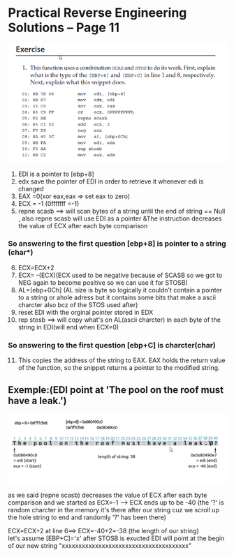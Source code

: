 # Practical Reverse Engineering Solutions – Page 11


![This is an image](images/exercice.png)


01. EDI is a pointer to [ebp+8]
02. edx save the pointer of EDI in order to retrieve it whenever edi is changed
03. EAX =0(xor eax,eax => set eax to zero)
04. ECX = -1 (0fffffff =-1)
05. repne scasb ==> will scan bytes of a string until the end of string == Null , also repne scasb will use EDI as a pointer &The instruction decreases the value of ECX after each byte comparison 

### So answering to the first question [ebp+8] is pointer to a string (char*) 

06. ECX=ECX+2
07. ECX= -(ECX)(ECX used to be negative because of SCASB so we got to NEG again to become positive so we can use it for STOSB)
08. AL=[ebp+0Ch] (AL size is byte so logically it couldn't contain a pointer to a string or ahole adress but it contains some bits that make a ascii charcter also bcz of the STOS used after)
09. reset EDI with the orginal pointer stored in EDX
10. rep stosb ==> will copy what's on AL(ascii charcter) in each byte of the string in EDI(will end when ECX=0)
### So answering to the first question [ebp+C] is charcter(char)

11. This copies the address of the string to EAX. EAX holds the return value of the function, so the snippet returns a pointer to the modified string.

## Exemple:(EDI point at 'The pool on the roof must have a leak.')
![This is an image](images/exemple.png)

as we said (repne scasb) decreases the value of ECX after each byte comparison and we started as ECX=-1 --> ECX ends up to be -40
(the '?' is random charcter in the memory it's there after our string cuz we scroll up the hole string to end and randomly '?' has been there)<br>

ECX=ECX+2 at line 6==> ECX=-40+2=-38 (the length of our string)<br>
let's assume [EBP+C]='x'
after STOSB is exucted EDI will point at the begin of our new string "xxxxxxxxxxxxxxxxxxxxxxxxxxxxxxxxxxxxxx"


